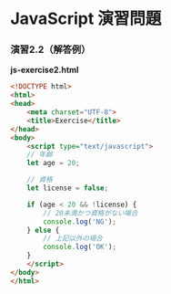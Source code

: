 # JavaScript 演習問題

### 演習2.2（解答例）

**js-exercise2.html**

```html
<!DOCTYPE html>
<html>
<head>
    <meta charset="UTF-8">
    <title>Exercise</title>
</head>
<body>
    <script type="text/javascript">
    // 年齢
    let age = 20;

    // 資格
    let license = false;

    if (age < 20 && !license) {
        // 20未満かつ資格がない場合
        console.log('NG');
    } else {
        // 上記以外の場合
        console.log('OK');
    }
    </script>
</body>
</html>
```